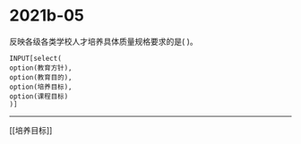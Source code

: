 # 2021b-05
反映各级各类学校人才培养具体质量规格要求的是( )。
```meta-bind
INPUT[select(
option(教育方针),
option(教育目的),
option(培养目标),
option(课程目标)
)]
```

---

[[培养目标]]